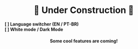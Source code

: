 <h1 align=center> 🚧 Under Construction 🚧</h1>

<b> [  ] Language switcher (EN / PT-BR) </b> <br>
<b> [  ] White mode / Dark Mode <br>
<h4 align=center> Some cool features are coming! </h4> <br>

